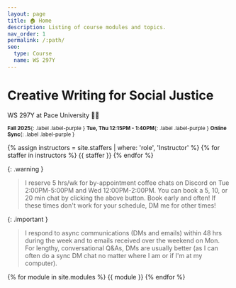 ```yaml
---
layout: page
title: 🏠 Home
description: Listing of course modules and topics.
nav_order: 1
permalink: /:path/
seo:
  type: Course
  name: WS 297Y
---
```


# Creative Writing for Social Justice
<p class="fs-6 fw-300">WS 297Y at Pace University 👋🏾</p>


<small>**Fall 2025**{: .label .label-purple } **Tue, Thu 12:15PM - 1:40PM**{: .label .label-purple } **Online Sync**{: .label .label-purple }</small>


{% assign instructors = site.staffers | where: 'role', 'Instructor' %}
{% for staffer in instructors %}
{{ staffer }}
{% endfor %}

{: .warning }
> I reserve 5 hrs/wk for by-appointment coffee chats on Discord on Tue 2:00PM-5:00PM and Wed 12:00PM-2:00PM. You can book a 5, 10, or 20 min chat by clicking the above button. Book early and often! 
> If these times don't work for your schedule, DM me for other times!

{: .important }
> I respond to async communications (DMs and emails) within 48 hrs during the week and to emails received over the weekend on Mon. For lengthy, conversational Q&As, DMs are usually better (as I can often do a sync DM chat no matter where I am or if I'm at my computer).

{% for module in site.modules %}
{{ module }}
{% endfor %}